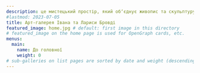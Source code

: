 ```yaml
---
description: це мистецький простір, який обʼєднує живопис та скульптуру. Це місце, де традиція зустрічається з сучасністю. У галереї представлені твори подружжя Бровді. Закарпаття, Мукачево, Арт-директорка Кароліна Бровді +38(066)305-26-13
#lastmod: 2023-07-05
title: Арт-галерея Івана та Лариси Бровді
featured_image: home.jpg # default: first image in this directory
# featured_image on the home page is used for OpenGraph cards, etc.
menus:
  main:
    name: До головної
    weight: 0
# sub-galleries on list pages are sorted by date and weight (descending)
---
```

